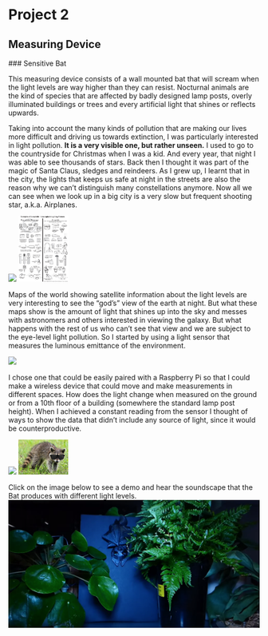# Project 2
## Measuring Device
### Sensitive Bat

This measuring device consists of a wall mounted bat that will scream when the light levels are way higher than they can resist. Nocturnal animals are the kind of species that are affected by badly designed lamp posts, overly illuminated buildings or trees and every artificial light that shines or reflects upwards.

Taking into account the many kinds of pollution that are making our lives more difficult and driving us towards extinction, I was particularly interested in light pollution. **It is a very visible one, but rather unseen.** I used to go to the countryside for Christmas when I was a kid. And every year, that night I was able to see thousands of stars. Back then I thought it was part of the magic of Santa Claus, sledges and reindeers. As I grew up, I learnt that in the city, the lights that keeps us safe at night in the streets are also the reason why we can’t distinguish many constellations anymore. Now all we can see when we look up in a big city is a very slow but frequent shooting star, a.k.a. Airplanes.

<p float="left">
  <img src="https://www.darksky.org/wp-content/uploads/2016/04/WorldNightMap_2012-700px-366px.png" width="100" />
  <img src="https://github.com/karihigh/s3_post-natural/blob/master/lighting_fixtures.jpg?raw=true" width="100" /> 
</p>

Maps of the world showing satellite information about the light levels are very interesting to see the “god’s” view of the earth at night. But what these maps show is the amount of light that shines up into the sky and messes with astronomers and others interested in viewing the galaxy. But what happens with the rest of us who can’t see that view and we are subject to the eye-level light pollution. So I started by using a light sensor that measures the luminous emittance of the environment.

<p style="align-center">
<img src="https://learn.pimoroni.com/static/repos/learn/sandyj/enviro_phat_colour.jpg">
</p>

 I chose one that could be easily paired with a Raspberry Pi so that I could make a wireless device that could move and make measurements in different spaces. How does the light change when measured on the ground or from a 10th floor of a building (somewhere the standard lamp post height). When I achieved a constant reading from the sensor I thought of ways to show the data that didn’t include any source of light, since it would be counterproductive. 

<p float="left">
  <img src="https://i.ytimg.com/vi/IFoqP_9GsNk/hqdefault.jpg" width="100" />
  <img src="https://github.com/karihigh/s3_post-natural/blob/master/racoonwithsunglasses.jpg?raw=true" width="100" /> 
</p>

Click on the image below to see a demo and hear the soundscape that the Bat produces with different light levels.
[![Black bat hanging between plants](https://github.com/karihigh/s3_post-natural/blob/master/sensitivebat.png?raw=true)](https://youtu.be/QxP04GGtkMw "Sensitive Bat demo")

